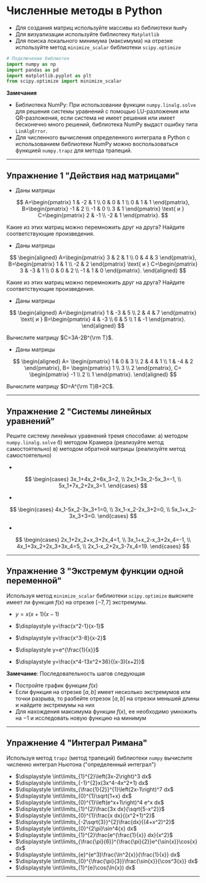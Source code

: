 # Численные методы в Python

* Для создания матриц используйте массивы из библиотеки `NumPy`
* Для визуализации используйте библиотеку `Matplotlib`
* Для поиска локального минимума (максимума) на отрезке используйте метод `minimize_scalar` библиотеки `scipy.optimize`

```python
# Подключение библиотек
import numpy as np
import pandas as pd
import matplotlib.pyplot as plt
from scipy.optimize import minimize_scalar
```

__Замечания__

* Библиотека NumPy: При использовании функции `numpy.linalg.solve` для решения системы уравнений с помощью LU-разложения или QR-разложения, если система не имеет решения или имеет бесконечно много решений, библиотека NumPy выдаст ошибку типа `LinAlgError`.
* Для численного вычисления определенного интеграла в Python с использованием библиотеки NumPy можно воспользоваться функцией `numpy.trapz` для метода трапеций.

---

## Упражнение 1 "Действия над матрицами"

* Даны матрицы 

$$
A=\begin{pmatrix}
1 & -2 & 1 \\
0 & 0 & 1 \\
0 & 1 & 1
\end{pmatrix},  
B=\begin{pmatrix}
-1 & 2 \\
-1 & 0 \\
3 & 1
\end{pmatrix} \text{ и } C=\begin{pmatrix}
2 & -1 \\
-2 & 1
\end{pmatrix}.
$$ 

Какие из этих матриц можно перемножить друг на друга?
Найдите соответствующие произведения.

* Даны матрицы  

$$
\begin{aligned}
A=\begin{pmatrix}
3 & 2 & 1 \\
0 & 4 & 3
\end{pmatrix}, 
B=\begin{pmatrix}
1 & 1 \\
-2 & 2 
\end{pmatrix} \text{ и } C=\begin{pmatrix}
3 & -3 & 1 \\
0 & 0 & 2 \\
-1 & 1 & 0
\end{pmatrix}.
\end{aligned}
$$ 

Какие из этих матриц можно перемножить друг на друга?
Найдите соответствующие произведения.

* Даны матрицы 

$$
\begin{aligned}
A=\begin{pmatrix}
1 & -3 & 5 \\ 
2 & 4 & 7
\end{pmatrix} \text{ и } B=\begin{pmatrix}
4 & -3 \\
6 & 5 \\ 
1 & -1
\end{pmatrix}.
\end{aligned}
$$ 

Вычислите матрицу $C=3A-2B^{\rm T}$.

* Даны матрицы 

$$
\begin{aligned}
A=
\begin{pmatrix}
1 & 0 & 3 \\ 
2 & 4 & 1 \\
1 & -4 & 2
\end{pmatrix}, 
B=
\begin{pmatrix}
1 \\
3 \\ 
2 
\end{pmatrix}, 
C=
\begin{pmatrix}
-1 \\
2 \\ 
1 
\end{pmatrix}.
\end{aligned}
$$ 

Вычислите матрицу $D=A^{\rm T}B+2C$.

---

## Упражнение 2 "Системы линейных уравнений"

Решите систему линейных уравнений тремя способами: 
а) методом `numpy.linalg.solve`
б) методом Крамера (реализуйте метод самостоятельно)
в) методом обратной матрицы (реализуйте метод самостоятельно)

* 
$$
\begin{cases}
 3x_1+4x_2+6x_3=2, \\
 2x_1+3x_2-5x_3=-1, \\
 5x_1+7x_2+2x_3=1.
\end{cases}
$$

* 
$$
\begin{cases}
 4x_1-5x_2-3x_3+1=0, \\
 3x_1-x_2-2x_3+2=0, \\
 5x_1+x_2-3x_3+3=0.
\end{cases}
$$

* 
$$
\begin{cases}
  2x_1+2x_2+x_3+2x_4=1, \\
  3x_1+x_2-x_3+2x_4=-1,  \\
  4x_1+3x_2+2x_3+3x_4=5,  \\
  2x_1-x_2+2x_3-7x_4=19.
\end{cases}
$$

---

## Упражнение 3 "Экстремум функции одной переменной"

Используя метод `minimize_scalar` библиотеки `scipy.optimize` выясните имеет ли функция $f(x)$ на отрезке $[-7, 7]$ экстремумы.

* $\displaystyle y=x(x+1)(x-1)$
* $\displaystyle y=\frac{x^2-1}{x-1}$
* $\displaystyle y=\frac{x^3-8}{x-2}$

* $\displaystyle y=e^{\frac{1}{x}}$
* $\displaystyle y=\frac{x^4-13x^2+36}{(x-3)(x+2)}$


__Замечание__: Последовательность шагов следующая
* Постройте график функции $f(x)$ 
* Если функция на отрезке $[a, b]$ имеет несколько экстремумов или точки разрыва, то разбейте отрезок $[a, b]$ на отрезки меньшей длины и найдите экстремумы на них
* Для нахождения максимума функции $f(x)$, ее необходимо умножить на $-1$ и исследовать новую функцию на минимум

---

## Упражнение 4 "Интеграл Римана"

Используя метод `trapz` (метод трапеций) библиотеки `numpy` вычислите численно интеграл Ньютона ("определенный интеграл")
* $\displaystyle \int\limits_{1}^{2}\left(3x-2\right)^3 dx$
* $\displaystyle \int\limits_{-1}^{2}x(3x^4-4x^2+1) dx$
* $\displaystyle \int\limits_{\frac{1}{2}}^{1}\left(2x-1\right)^7 dx$
* $\displaystyle \int\limits_{0}^{1}\sqrt{1+x} dx$
* $\displaystyle \int\limits_{0}^{1}\left(e^x+1\right)^4 e^x dx$
* $\displaystyle \int\limits_{1}^{2}\frac{3x dx}{\sqrt{5-x^2}}$
* $\displaystyle \int\limits_{0}^{1}\frac{x dx}{(x^2+1)^2}$
* $\displaystyle \int\limits_{-2\sqrt{3}}^{2}\frac{dx}{(4+x^2)^2}$
* $\displaystyle \int\limits_{0}^{2\pi}\sin^4{x} dx$
* $\displaystyle \int\limits_{1}^{2}\frac{e^{\frac{1}{x}} dx}{x^2}$
* $\displaystyle \int\limits_{\frac{\pi}{6}}^{\frac{\pi}{2}}e^{\sin{x}}\cos{x} dx$
* $\displaystyle \int\limits_{e}^{e^3}\frac{\ln^2{x}}{\frac{1}{x}} dx$
* $\displaystyle \int\limits_{0}^{\frac{\pi}{3}}\frac{\sin{x}}{\cos^3{x}} dx$
* $\displaystyle \int\limits_{1}^{e}\cos(\ln{x}) dx$

---